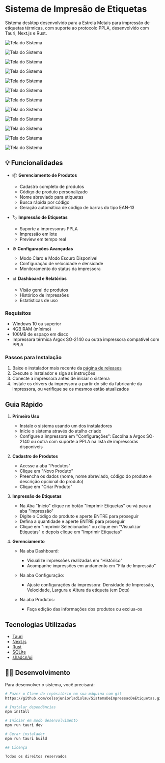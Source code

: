 # Sistema de Impresão de Etiquetas
Sistema desktop desenvolvido para a Estrela Metais para impressão de etiquetas térmicas, com suporte ao protocolo PPLA, desenvolvido com Tauri, Next.js e Rust.

![Tela do Sistema](./docs/screenshots/home.png)

![Tela do Sistema](./docs/screenshots/impressao.png)

![Tela do Sistema](./docs/screenshots/produtos.png)

![Tela do Sistema](./docs/screenshots/dashboard.png)

![Tela do Sistema](./docs/screenshots/configuracao.png)

![Tela do Sistema](./docs/screenshots/configuracao_parte2.png)

![Tela do Sistema](./docs/screenshots/home_dark.png)

![Tela do Sistema](./docs/screenshots/impressao_dark.png)

![Tela do Sistema](./docs/screenshots/produtos_dark.png)

![Tela do Sistema](./docs/screenshots/dashboard_dark.png)

![Tela do Sistema](./docs/screenshots/configuracao_dark.png)

![Tela do Sistema](./docs/screenshots/configuracao_parte2_dark.png)


## 💡 Funcionalidades

- 📦 **Gerenciamento de Produtos**
  - Cadastro completo de produtos
  - Código de produto personalizado
  - Nome abreviado para etiquetas
  - Busca rápida por código
  - Geração automática de código de barras do tipo EAN-13

- 🏷️ **Impressão de Etiquetas**
  - Suporte a impressoras PPLA
  - Impressão em lote
  - Preview em tempo real

- ⚙️ **Configurações Avançadas**
  - Modo Claro e Modo Escuro Disponivel
  - Configuração de velocidade e densidade
  - Monitoramento do status da impressora

- 📊 **Dashboard e Relatórios**
  - Visão geral de produtos
  - Histórico de impressões
  - Estatísticas de uso

### Requisitos

- Windows 10 ou superior
- 4GB RAM (mínimo)
- 100MB de espaço em disco
- Impressora térmica Argox SO-2140 ou outra impressora compatível com PPLA

### Passos para Instalação

1. Baixe o instalador mais recente da [página de releases](https://github.com/celsojuniorladislau/SistemaDeImpressaoDeEtiquetas/releases)
2. Execute o instalador e siga as instruções
3. Conecte a impressora antes de iniciar o sistema
4. Instale os drivers da impressora a partir do site da fabricante da impressora, ou verifique se os mesmos estão atualizados

## Guia Rápido

1. **Primeiro Uso**
   - Instale o sistema usando um dos instaladores
   - Inicie o sistema através do atalho criado
   - Configure a impressora em "Configurações": Escolha a Argox SO-2140 ou outra com suporte a PPLA na lista de impressoras disponiveis

2. **Cadastro de Produtos**
   - Acesse a aba "Produtos"
   - Clique em "Novo Produto"
   - Preencha os dados (nome, nome abreviado, código do produto e descrição opcional do produto)
   - Clique em "Criar Produto"

3. **Impressão de Etiquetas**
   - Na Aba "Inicio" clique no botão "Imprimir Etiquetas" ou vá para a aba "Impressão"
   - Digite o Código do produto e aperte ENTRE para proseguir
   - Defina a quantidade e aperte ENTRE para proseguir
   - Clique em "Imprimir Selecionados" ou clique em "Visualizar Etiquetas" e depois clique em "Imprimir Etiquetas"

4. **Gerenciamento**
   - Na aba Dashboard:
      * Visualize impressões realizadas em "Histórico"
      * Acompanhe impressões em andamento em "Fila de Impressão"

   - Na aba Configuração:
      * Ajuste configurações da impressora: Densidade de Impressão, Velocidade, Largura e Altura da etiqueta (em Dots)

   - Na aba Produtos: 
      * Faça edição das informações dos produtos ou exclua-os


## Tecnologias Utilizadas

- [Tauri](https://tauri.app/)
- [Next.js](https://nextjs.org/)
- [Rust](https://www.rust-lang.org/)
- [SQLite](https://www.sqlite.org/)
- [shadcn/ui](https://ui.shadcn.com/)

## 👩‍💻 Desenvolvimento

Para desenvolver o sistema, você precisará:

```bash
# Fazer o Clone do repósitório em sua máquina com git
https://github.com/celsojuniorladislau/SistemaDeImpressaoDeEtiquetas.git

# Instalar dependências
npm install

# Iniciar em modo desenvolvimento
npm run tauri dev

# Gerar instalador
npm run tauri build

## Licença

Todos os direitos reservados 